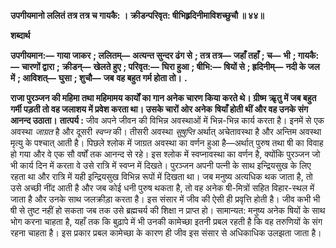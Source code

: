 **उपगीयमानो ललितं तत्र तत्र च गायकै: ।** **क्रीडन्परिवृत: षीभिह्र्रदिनीमाविशच्छुचौ ॥ ४४॥** 

**शब्दार्थ** 

**उपगीयमान:—** **गाया जाकर** **; ललितम्—** **अत्यन्त सुन्दर ढंग से** **; तत्र तत्र—** **जहाँ तहाँ** **; च—** **भी** **; गायकै:—** **चारणों द्वारा** **;** **क्रीडन्—** **खेलते हुए** **; परिवृत:—** **घिरा हुआ** **; षीभि:—** **षियों से** **; ह्रदिनीम्—** **नदी के जल में** **; आविशत्—** **घुसा** **; शुचौ—** **जब** **वह बहुत गर्म होता तो।** **.** 

**राजा पुरञ्जन की महिमा तथा महिमामय कार्यों का गान अनेक चारण किया करते थे। ग्रीष्म** **ऋृतु में जब बहुत गर्मी पड़ती तो वह जलाशय में प्रवेश करता था। उसके चारों ओर अनेक** **षियाँ होती थीं और वह उनके संग आनन्द उठाता।** **तात्पर्य :** जीव अपने जीवन की विभिन्न अवस्थाओं में भिन्न-भिन्न कार्य करता है। इनमें से एक अवस्था *जाग्रत* है और दूसरी *स्वप्न* की। तीसरी अवस्था *सुषुप्ति* अर्थात् अचेतावस्था है और अन्तिम अवस्था मृत्यु के पश्चात् आती है। पिछले श्लोक में जाग्रत अवस्था का वर्णन हुआ है—अर्थात् पुरुष तथा षी का विवाह हो गया और वे एक सौ वर्षों तक आनन्द से रहे। इस श्लोक में स्वप्नावस्था का वर्णन है, क्योंकि पुरञ्जन जो भी कार्य दिन में करता वे उसे रात्रि में स्वप्न में दिखते। पुरञ्जन अपनी पत्नी के साथ इन्द्रियसुख के लिए रहता था और रात्रि में यही इन्द्रियसुख विभिन्न रूपों में दिखता था। जब मनुष्य अत्यधिक थक जाता है, तो उसे अच्छी नींद आती है और जब कोई धनी पुरुष थकता है, तो वह अनेक षी-मित्रों सहित विहार-स्थल में जाता है और उनके साथ जलक्रीड़ा करता है। इस संसार में जीव की ऐसी ही प्रवृत्ति होती है। जीव कभी भी षी से तुष्ट नहीं हो सकता जब तक उसे ब्रह्मचर्य की शिक्षा न प्राप्त हो। सामान्यत: मनुष्य अनेक षियों के साथ भोग करना चाहता है, यहाँ तक कि बुढ़ापे में भी उनकी कामेच्छा इतनी प्रबल रहती है कि वह तरुणियों के संग रहना चाहता है। इस प्रकार प्रबल कामेच्छा के कारण ही जीव इस संसार से अधिकाधिक उलझता जाता है।  